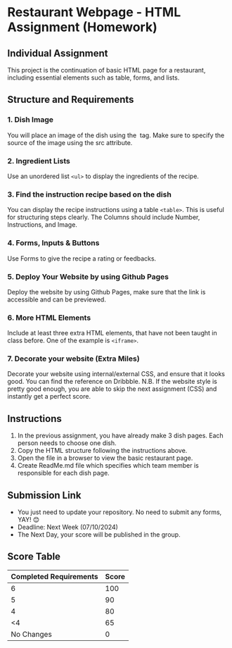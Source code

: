 # Restaurant Webpage - HTML Assignment (Homework)
## Individual Assignment

This project is the continuation of basic HTML page for a restaurant, including essential elements such as table, forms, and lists.

## Structure and Requirements

### 1. Dish Image
You will place an image of the dish using the <img> tag. Make sure to specify the source of the image using the src attribute.

### 2. Ingredient Lists
Use an unordered list `<ul>` to display the ingredients of the recipe.

### 3. Find the instruction recipe based on the dish
You can display the recipe instructions using a table `<table>`. This is useful for structuring steps clearly. The Columns should include Number, Instructions, and Image.

### 4. Forms, Inputs & Buttons
Use Forms to give the recipe a rating or feedbacks.

### 5. Deploy Your Website by using Github Pages
Deploy the website by using Github Pages, make sure that the link is accessible and can be previewed.

### 6. More HTML Elements
Include at least three extra HTML elements, that have not been taught in class before. One of the example is `<iframe>`.

### 7. Decorate your website (Extra Miles)
Decorate your website using internal/external CSS, and ensure that it looks good. You can find the reference on Dribbble.
N.B. If the website style is pretty good enough, you are able to skip the next assignment (CSS) and instantly get a perfect score.

## Instructions
1. In the previous assignment, you have already make 3 dish pages. Each person needs to choose one dish.
2. Copy the HTML structure following the instructions above.
3. Open the file in a browser to view the basic restaurant page.
4. Create ReadMe.md file which specifies which team member is responsible for each dish page.

## Submission Link
- You just need to update your repository. No need to submit any forms, YAY! 😊
- Deadline: Next Week (07/10/2024)
- The Next Day, your score will be published in the group.

## Score Table

| Completed Requirements | Score |
|-----------------|---------------|
| 6               | 100           |
| 5          | 90            |
| 4         | 80            |
| <4         | 65            |
| No Changes | 0            |
